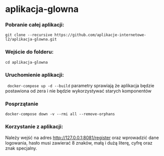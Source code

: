 # aplikacja-glowna


### Pobranie całej aplikacji:
``` git clone --recursive https://github.com/aplikacje-internetowe-l2/aplikacja-glowna.git ```

### Wejście do folderu:
``` cd aplikacja-glowna ```

### Uruchomienie aplikacji:
``` docker-compose up -d --build```
parametry sprawiają że aplikacja będzie postawiona od zera i nie będzie wykorzystywać starych komponentów

### Posprzątanie 
```docker-compose down -v --rmi all --remove-orphans```


### Korzystanie z aplikacji:
Należy wejść na adres http://127.0.0.1:8081/register
oraz wprowadzić dane logowania, hasło musi zawierać 8 znaków, małą i dużą literę, cyfrę oraz znak specjalny.

